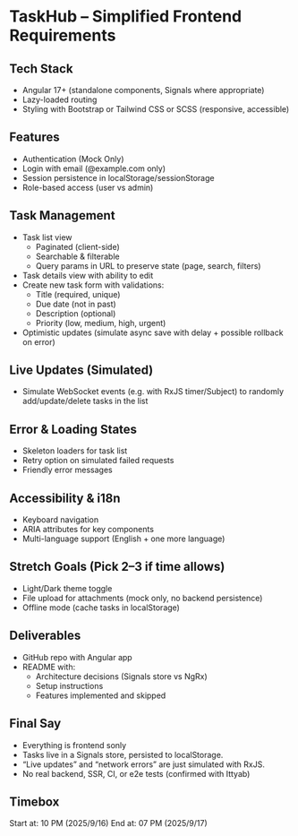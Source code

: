 # TaskHub – Simplified Frontend Requirements

## Tech Stack

- Angular 17+ (standalone components, Signals where appropriate)
- Lazy-loaded routing
- Styling with Bootstrap or Tailwind CSS or SCSS (responsive, accessible)

## Features

- Authentication (Mock Only)
- Login with email (@example.com only)
- Session persistence in localStorage/sessionStorage
- Role-based access (user vs admin)

## Task Management

- Task list view
  - Paginated (client-side)
  - Searchable & filterable
  - Query params in URL to preserve state (page, search, filters)
- Task details view with ability to edit
- Create new task form with validations:
  - Title (required, unique)
  - Due date (not in past)
  - Description (optional)
  - Priority (low, medium, high, urgent)
- Optimistic updates (simulate async save with delay + possible rollback on error)

## Live Updates (Simulated)

- Simulate WebSocket events (e.g. with RxJS timer/Subject) to randomly add/update/delete tasks in the list

## Error & Loading States

- Skeleton loaders for task list
- Retry option on simulated failed requests
- Friendly error messages

## Accessibility & i18n

- Keyboard navigation
- ARIA attributes for key components
- Multi-language support (English + one more language)

## Stretch Goals (Pick 2–3 if time allows)

- Light/Dark theme toggle
- File upload for attachments (mock only, no backend persistence)
- Offline mode (cache tasks in localStorage)

## Deliverables

- GitHub repo with Angular app
- README with:
  - Architecture decisions (Signals store vs NgRx)
  - Setup instructions
  - Features implemented and skipped

## Final Say

- Everything is frontend sonly
- Tasks live in a Signals store, persisted to localStorage.
- “Live updates” and “network errors” are just simulated with RxJS.
- No real backend, SSR, CI, or e2e tests (confirmed with Ittyab)

## Timebox

Start at: 10 PM (2025/9/16)
End at: 07 PM (2025/9/17)
